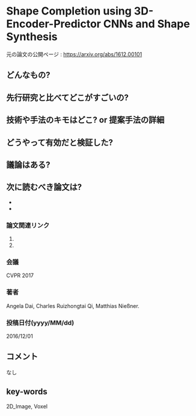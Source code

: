 # Shape Completion using 3D-Encoder-Predictor CNNs and Shape Synthesis

元の論文の公開ページ : https://arxiv.org/abs/1612.00101

## どんなもの?


## 先行研究と比べてどこがすごいの?

## 技術や手法のキモはどこ? or 提案手法の詳細

## どうやって有効だと検証した?

## 議論はある?

## 次に読むべき論文は?
-
-

### 論文関連リンク
1.
2.

### 会議
CVPR 2017

### 著者
Angela Dai, Charles Ruizhongtai Qi, Matthias Nießner.

### 投稿日付(yyyy/MM/dd)
2016/12/01

## コメント
なし

## key-words
2D_Image, Voxel
